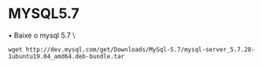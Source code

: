 # MYSQL5.7

• Baixe o mysql 5.7 \
```
wget http://dev.mysql.com/get/Downloads/MySql-5.7/mysql-server_5.7.28-1ubuntu19.04_amd64.deb-bundle.tar
```

